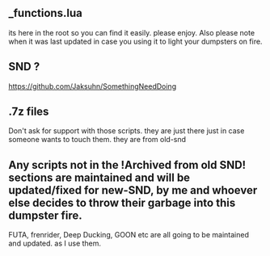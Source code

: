 ## _functions.lua
its here in the root so you can find it easily.
please enjoy.
Also please note when it was last updated in case you using it to light your dumpsters on fire.

## SND ?
https://github.com/Jaksuhn/SomethingNeedDoing

## .7z files
Don't ask for support with those scripts.  they are just there just in case someone wants to touch them. they are from old-snd

## Any scripts not in the !Archived from old SND! sections are maintained and will be updated/fixed for new-SND, by me and whoever else decides to throw their garbage into this dumpster fire.
FUTA, frenrider, Deep Ducking, GOON etc are all going to be maintained and updated. as I use them.
